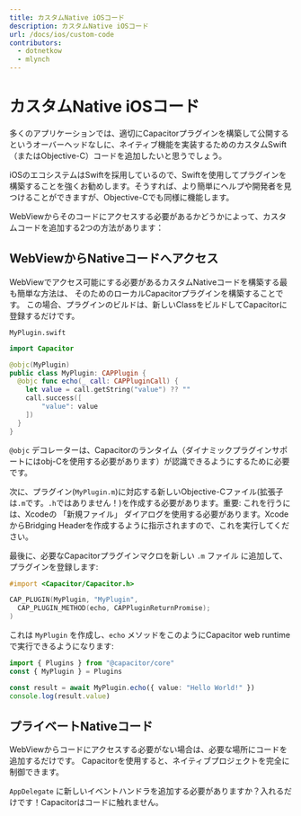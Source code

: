 ```yaml
---
title: カスタムNative iOSコード
description: カスタムNative iOSコード
url: /docs/ios/custom-code
contributors:
  - dotnetkow
  - mlynch
---
```


# カスタムNative iOSコード

<p class="intro">多くのアプリケーションでは、適切にCapacitorプラグインを構築して公開するというオーバーヘッドなしに、ネイティブ機能を実装するためのカスタムSwift（またはObjective-C）コードを追加したいと思うでしょう。</p>

<p class="intro">iOSのエコシステムはSwiftを採用しているので、Swiftを使用してプラグインを構築することを強くお勧めします。そうすれば、より簡単にヘルプや開発者を見つけることができますが、Objective-Cでも同様に機能します。</p>

<p class="intro">WebViewからそのコードにアクセスする必要があるかどうかによって、カスタムコードを追加する2つの方法があります：</p>


## WebViewからNativeコードへアクセス

WebViewでアクセス可能にする必要があるカスタムNativeコードを構築する最も簡単な方法は、
そのためのローカルCapacitorプラグインを構築することです。
この場合、プラグインのビルドは、新しいClassをビルドしてCapacitorに登録するだけです。

`MyPlugin.swift`

```swift
import Capacitor

@objc(MyPlugin)
public class MyPlugin: CAPPlugin {
  @objc func echo(_ call: CAPPluginCall) {
    let value = call.getString("value") ?? ""
    call.success([
        "value": value
    ])
  }
}
```

`@objc` デコレーターは、Capacitorのランタイム（ダイナミックプラグインサポートにはobj-Cを使用する必要があります）が認識できるようにするために必要です。

次に、プラグイン(`MyPlugin.m`)に対応する新しいObjective-Cファイル(拡張子は`.m`です。`.h`ではありません！)を作成する必要があります。重要: これを行うには、Xcodeの 「新規ファイル」 ダイアログを使用する必要があります。XcodeからBridging Headerを作成するように指示されますので、これを実行してください。

最後に、必要なCapacitorプラグインマクロを新しい `.m` ファイル に追加して、プラグインを登録します:

```objectivec
#import <Capacitor/Capacitor.h>

CAP_PLUGIN(MyPlugin, "MyPlugin",
  CAP_PLUGIN_METHOD(echo, CAPPluginReturnPromise);
)
```

これは `MyPlugin` を作成し、`echo` メソッドをこのようにCapacitor web runtimeで実行できるようになります:

```typescript
import { Plugins } from "@capacitor/core"
const { MyPlugin } = Plugins

const result = await MyPlugin.echo({ value: "Hello World!" })
console.log(result.value)
```

## プライベートNativeコード

WebViewからコードにアクセスする必要がない場合は、必要な場所にコードを追加するだけです。
Capacitorを使用すると、ネイティブプロジェクトを完全に制御できます。

`AppDelegate` に新しいイベントハンドラを追加する必要がありますか？入れるだけです！Capacitorはコードに触れません。
